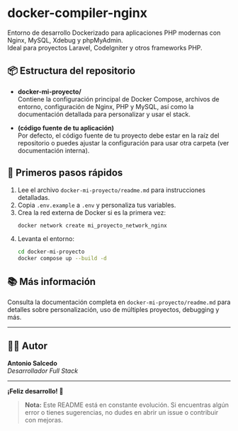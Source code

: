 # docker-compiler-nginx

Entorno de desarrollo Dockerizado para aplicaciones PHP modernas con Nginx, MySQL, Xdebug y phpMyAdmin.  
Ideal para proyectos Laravel, CodeIgniter y otros frameworks PHP.

## 📦 Estructura del repositorio

-   **docker-mi-proyecto/**  
    Contiene la configuración principal de Docker Compose, archivos de entorno, configuración de Nginx, PHP y MySQL, así como la documentación detallada para personalizar y usar el stack.

-   **(código fuente de tu aplicación)**  
    Por defecto, el código fuente de tu proyecto debe estar en la raíz del repositorio o puedes ajustar la configuración para usar otra carpeta (ver documentación interna).

## 🚀 Primeros pasos rápidos

1. Lee el archivo `docker-mi-proyecto/readme.md` para instrucciones detalladas.
2. Copia `.env.example` a `.env` y personaliza tus variables.
3. Crea la red externa de Docker si es la primera vez:
    ```bash
    docker network create mi_proyecto_network_nginx
    ```
4. Levanta el entorno:
    ```bash
    cd docker-mi-proyecto
    docker compose up --build -d
    ```

## 📚 Más información

Consulta la documentación completa en `docker-mi-proyecto/readme.md` para detalles sobre personalización, uso de múltiples proyectos, debugging y más.

---

## 👨‍💻 Autor

**Antonio Salcedo**  
_Desarrollador Full Stack_

---

**¡Feliz desarrollo! 🚀**

> **Nota:** Este README está en constante evolución. Si encuentras algún error o tienes sugerencias, no dudes en abrir un issue o contribuir con mejoras.
